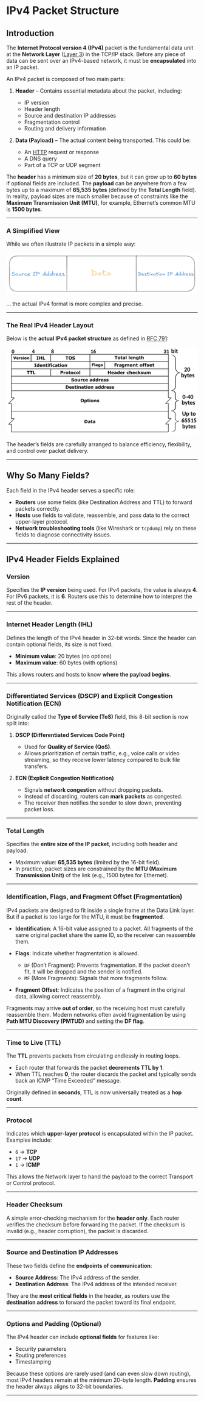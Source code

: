 # IPv4 Packet Structure

## Introduction

The **Internet Protocol version 4 (IPv4)** packet is the fundamental data unit at the **Network Layer** ([Layer 3](../fundamentals-of-networking/osi-model.md)) in the TCP/IP stack.
Before any piece of data can be sent over an IPv4-based network, it must be **encapsulated** into an IP packet.

An IPv4 packet is composed of two main parts:

1. **Header** – Contains essential metadata about the packet, including:

   * IP version
   * Header length
   * Source and destination IP addresses
   * Fragmentation control
   * Routing and delivery information

2. **Data (Payload)** – The actual content being transported. This could be:

   * An [HTTP](https://github.com/pourist/API-and-Web-Services-Fundamentals/blob/main/docs/fundamentals/http.md) request or response
   * A DNS query
   * Part of a TCP or UDP segment

The **header** has a minimum size of **20 bytes**, but it can grow up to **60 bytes** if optional fields are included.
The **payload** can be anywhere from a few bytes up to a maximum of **65,535 bytes** (defined by the **Total Length** field). In reality, payload sizes are much smaller because of constraints like the **Maximum Transmission Unit (MTU)**, for example, Ethernet’s common MTU is **1500 bytes**.

---

### A Simplified View

While we often illustrate IP packets in a simple way:

![Simplified IP Packet](/assets/images/ip-packet.png)

… the actual IPv4 format is more complex and precise.

---

### The Real IPv4 Header Layout

Below is the **actual IPv4 packet structure** as defined in [RFC 791](https://www.rfc-editor.org/rfc/rfc791):

![IPv4 Header Structure](/assets/images/IPv4_Packet-en.svg.png)

The header’s fields are carefully arranged to balance efficiency, flexibility, and control over packet delivery.

---

## Why So Many Fields?

Each field in the IPv4 header serves a specific role:

* **Routers** use some fields (like Destination Address and TTL) to forward packets correctly.
* **Hosts** use fields to validate, reassemble, and pass data to the correct upper-layer protocol.
* **Network troubleshooting tools** (like Wireshark or `tcpdump`) rely on these fields to diagnose connectivity issues.

---

## IPv4 Header Fields Explained

### Version

Specifies the **IP version** being used.
For IPv4 packets, the value is always **4**. For IPv6 packets, it is **6**.
Routers use this to determine how to interpret the rest of the header.

---

### Internet Header Length (IHL)

Defines the length of the IPv4 header in 32-bit words.
Since the header can contain optional fields, its size is not fixed.

* **Minimum value**: 20 bytes (no options)
* **Maximum value**: 60 bytes (with options)

This allows routers and hosts to know **where the payload begins**.

---

### Differentiated Services (DSCP) and Explicit Congestion Notification (ECN)

Originally called the **Type of Service (ToS)** field, this 8-bit section is now split into:

1. **DSCP (Differentiated Services Code Point)**

   * Used for **Quality of Service (QoS)**.
   * Allows prioritization of certain traffic, e.g., voice calls or video streaming, so they receive lower latency compared to bulk file transfers.

2. **ECN (Explicit Congestion Notification)**

   * Signals **network congestion** without dropping packets.
   * Instead of discarding, routers can **mark packets** as congested.
   * The receiver then notifies the sender to slow down, preventing packet loss.

---

### Total Length

Specifies the **entire size of the IP packet**, including both header and payload.

* Maximum value: **65,535 bytes** (limited by the 16-bit field).
* In practice, packet sizes are constrained by the **MTU (Maximum Transmission Unit)** of the link (e.g., 1500 bytes for Ethernet).

---

### Identification, Flags, and Fragment Offset (Fragmentation)

IPv4 packets are designed to fit inside a single frame at the Data Link layer.
But if a packet is too large for the MTU, it must be **fragmented**.

* **Identification**: A 16-bit value assigned to a packet. All fragments of the same original packet share the same ID, so the receiver can reassemble them.
* **Flags**: Indicate whether fragmentation is allowed.

  * `DF` (Don’t Fragment): Prevents fragmentation. If the packet doesn’t fit, it will be dropped and the sender is notified.
  * `MF` (More Fragments): Signals that more fragments follow.
* **Fragment Offset**: Indicates the position of a fragment in the original data, allowing correct reassembly.

Fragments may arrive **out of order**, so the receiving host must carefully reassemble them.
Modern networks often avoid fragmentation by using **Path MTU Discovery (PMTUD)** and setting the **DF flag**.

---

### Time to Live (TTL)

The **TTL** prevents packets from circulating endlessly in routing loops.

* Each router that forwards the packet **decrements TTL by 1**.
* When TTL reaches **0**, the router discards the packet and typically sends back an ICMP “Time Exceeded” message.

Originally defined in **seconds**, TTL is now universally treated as a **hop count**.

---

### Protocol

Indicates which **upper-layer protocol** is encapsulated within the IP packet. Examples include:

* `6` → **TCP**
* `17` → **UDP**
* `1` → **ICMP**

This allows the Network layer to hand the payload to the correct Transport or Control protocol.

---

### Header Checksum

A simple error-checking mechanism for the **header only**.
Each router verifies the checksum before forwarding the packet.
If the checksum is invalid (e.g., header corruption), the packet is discarded.

---

### Source and Destination IP Addresses

These two fields define the **endpoints of communication**:

* **Source Address**: The IPv4 address of the sender.
* **Destination Address**: The IPv4 address of the intended receiver.

They are the **most critical fields** in the header, as routers use the **destination address** to forward the packet toward its final endpoint.

---

### Options and Padding (Optional)

The IPv4 header can include **optional fields** for features like:

* Security parameters
* Routing preferences
* Timestamping

Because these options are rarely used (and can even slow down routing), most IPv4 headers remain at the minimum 20-byte length.
**Padding** ensures the header always aligns to 32-bit boundaries.

---